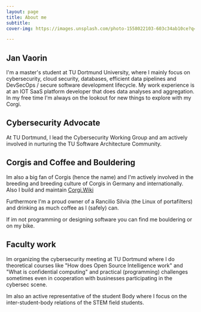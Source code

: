 ```yaml
---
layout: page
title: About me
subtitle: 
cover-img: https://images.unsplash.com/photo-1558022103-603c34ab10ce?q=80&w=2071&auto=format&fit=crop&ixlib=rb-4.0.3&ixid=M3wxMjA3fDB8MHxwaG90by1wYWdlfHx8fGVufDB8fHx8fA%3D%3D

---
```

## Jan Vaorin

I'm a master's student at TU Dortmund University, where I mainly focus on cybersecurity, cloud security, databases, efficient data pipelines and DevSecOps / secure software development lifecycle. My work experience is at an IOT SaaS platform developer that does data analyses and aggregation. In my free time I'm always on the lookout for new things to explore with my Corgi. 
## Cybersecurity Advocate

At TU Dortmund, I lead the Cybersecurity Working Group and am actively involved in nurturing the TU Software Architecture Community.

## Corgis and Coffee and Bouldering
Im also a big fan of Corgis (hence the name) and I'm actively involved in the breeding and breeding culture of Corgis in Germany and internationally. Also I build and maintain [Corgi.Wiki](http://corgi.wiki)

Furthermore I'm a proud owner of a Rancilio Silvia (the Linux of portafilters) and drinking as much coffee as I (safely) can. 

If im not programming or designing software you can find me bouldering or on my bike. 

## Faculty work
Im organizing the cybersecurity meeting at TU Dortmund where I do theoretical courses like "How does Open Source Intelligence work" and "What is confidential computing" and practical (programming) challenges sometimes even in cooperation with businesses participating in the cybersec scene. 

Im also an active representative of the student Body where I focus on the inter-student-body relations of the STEM field students. 

